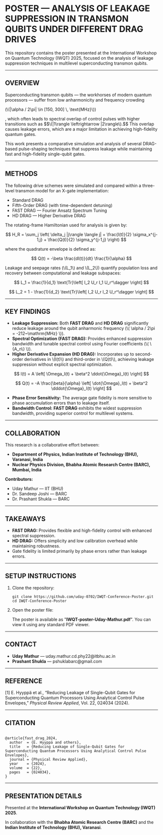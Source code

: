 <!DOCTYPE html>
<html lang="en">
<head>
    <meta charset="UTF-8">
    <meta name="viewport" content="width=device-width, initial-scale=1.0">
    <!-- Include MathJax for LaTeX rendering -->
</head>
<body>
    <h1>POSTER — ANALYSIS OF LEAKAGE SUPPRESSION IN TRANSMON QUBITS UNDER DIFFERENT DRAG DRIVES</h1>

<p>This repository contains the poster presented at the International Workshop on Quantum Technology (IWQT) 2025, focused on the analysis of leakage suppression techniques in multilevel superconducting transmon qubits.</p>

<hr>

<h2>OVERVIEW</h2>
    <p>Superconducting transmon qubits — the workhorses of modern quantum processors — suffer from low anharmonicity and frequency crowding <p>(\(|\alpha / 2\pi| \in [150, 300] \, \text{MHz}\))</p>, which often leads to spectral overlap of control pulses with higher transitions such as $$\(|1\rangle \leftrightarrow |2\rangle\).$$ This overlap causes leakage errors, which are a major limitation in achieving high-fidelity quantum gates.</p>
    
<p>This work presents a comparative simulation and analysis of several DRAG-based pulse-shaping techniques that suppress leakage while maintaining fast and high-fidelity single-qubit gates.</p>

<hr>

<h2>METHODS</h2>
    <p>The following drive schemes were simulated and compared within a three-level transmon model for an X-gate implementation:</p>
    <ul>
        <li>Standard DRAG</li>
        <li>Fifth-Order DRAG (with time-dependent detuning)</li>
        <li>FAST DRAG — Fourier Ansatz Spectrum Tuning</li>
        <li>HD DRAG — Higher Derivative DRAG</li>
    </ul>

<p>The rotating-frame Hamiltonian used for analysis is given by:</p>

<div style="text-align:center;">
        <p>
            $$ H_R = \sum_j \left( \delta_j |j\rangle \langle j| + \frac{I(t)}{2} \sigma_x^{j-1,j} + \frac{Q(t)}{2} \sigma_y^{j-1,j} \right) $$
        </p>
    </div>

<p>where the quadrature envelope is defined as:</p>

<div style="text-align:center;">
        <p>
            $$ Q(t) = -\beta \frac{dI(t)}{dt} \frac{1}{\alpha} $$
        </p>
    </div>

<p>Leakage and seepage rates (\(L_1\) and \(L_2\)) quantify population loss and recovery between computational and leakage subspaces:</p>

<div style="text-align:center;">
        <p>
            $$ L_1 = \frac{1}{d_1} \text{Tr}\left[ I_2 U_r I_1 U_r^\dagger \right] $$
        </p>
        <p>
            $$ L_2 = 1 - \frac{1}{d_2} \text{Tr}\left[ I_2 U_r I_2 U_r^\dagger \right] $$
        </p>
    </div>

<hr>

<h2>KEY FINDINGS</h2>
    <ul>
        <li><strong>Leakage Suppression:</strong> Both <strong>FAST DRAG</strong> and <strong>HD DRAG</strong> significantly reduce leakage around the qubit anharmonic frequency (\( \alpha / 2\pi = -212~\mathrm{MHz} \)).</li>
        <li><strong>Spectral Optimization (FAST DRAG):</strong> Provides enhanced suppression bandwidth and tunable spectral control using Fourier coefficients (\( \{A_n\} \)).</li>
        <li><strong>Higher Derivative Expansion (HD DRAG):</strong> Incorporates up to second-order derivatives in \(I(t)\) and third-order in \(Q(t)\), achieving leakage suppression without explicit spectral optimization.</li>
    </ul>

<div style="text-align:center;">
        <p>
            $$ I(t) = A \left[ \Omega_I(t) + \beta^2 \ddot{\Omega}_I(t) \right] $$
        </p>
        <p>
            $$ Q(t) = -A \frac{\beta}{\alpha} \left[ \dot{\Omega}_I(t) + \beta^2 \dddot{\Omega}_I(t) \right] $$
        </p>
    </div>

<ul>
        <li><strong>Phase Error Sensitivity:</strong> The average gate fidelity is more sensitive to phase accumulation errors than to leakage itself.</li>
        <li><strong>Bandwidth Control:</strong> <strong>FAST DRAG</strong> exhibits the widest suppression bandwidth, providing superior control for multilevel systems.</li>
    </ul>

<hr>

<h2>COLLABORATION</h2>
    <p>This research is a collaborative effort between:</p>
    <ul>
        <li><strong>Department of Physics, Indian Institute of Technology (BHU), Varanasi, India</strong></li>
        <li><strong>Nuclear Physics Division, Bhabha Atomic Research Centre (BARC), Mumbai, India</strong></li>
    </ul>

<p><strong>Contributors:</strong></p>
    <ul>
        <li>Uday Mathur — IIT (BHU)</li>
        <li>Dr. Sandeep Joshi — BARC</li>
        <li>Dr. Prashant Shukla — BARC</li>
    </ul>

<hr>

<h2>TAKEAWAYS</h2>
    <ul>
        <li><strong>FAST DRAG:</strong> Provides flexible and high-fidelity control with enhanced spectral suppression.</li>
        <li><strong>HD DRAG:</strong> Offers simplicity and low calibration overhead while maintaining robustness.</li>
        <li>Gate fidelity is limited primarily by phase errors rather than leakage errors.</li>
    </ul>

<hr>

<h2>SETUP INSTRUCTIONS</h2>
    <ol>
        <li>Clone the repository:
            <pre><code>git clone https://github.com/uday-0702/IWQT-Conference-Poster.git
cd IWQT-Conference-Poster</code></pre>
        </li>
        <li>Open the poster file:
            <p>The poster is available as "<strong>IWQT-poster-Uday-Mathur.pdf</strong>". You can view it using any standard PDF viewer.</p>
        </li>
    </ol>

<hr>

<h2>CONTACT</h2>
    <ul>
        <li><strong>Uday Mathur</strong> — uday.mathur.cd.phy22@itbhu.ac.in</li>
        <li><strong>Prashant Shukla</strong> — pshuklabarc@gmail.com</li>
    </ul>

<hr>

<h2>REFERENCE</h2>
    <p>[1] E. Hyyppä et al., “Reducing Leakage of Single-Qubit Gates for Superconducting Quantum Processors Using Analytical Control Pulse Envelopes,” <i>Physical Review Applied</i>, Vol. 22, 024034 (2024).</p>

<hr>

<h2>CITATION</h2>
    <pre><code>
@article{fast_drag_2024,
  author  = {E. Hyyppä and others},
  title   = {Reducing Leakage of Single-Qubit Gates for Superconducting Quantum Processors Using Analytical Control Pulse Envelopes},
  journal = {Physical Review Applied},
  year    = {2024},
  volume  = {22},
  pages   = {024034},
}
</code></pre>

<hr>

<h2>PRESENTATION DETAILS</h2>
    <p>Presented at the <strong>International Workshop on Quantum Technology (IWQT) 2025</strong>.</p>
    <p>In collaboration with the <strong>Bhabha Atomic Research Centre (BARC)</strong> and the <strong>Indian Institute of Technology (BHU), Varanasi</strong>.</p>

</body>
</html>
